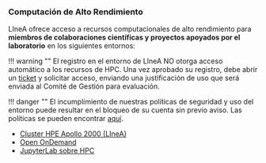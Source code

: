 ### Computación de Alto Rendimiento
LIneA ofrece acceso a recursos computacionales de alto rendimiento para **miembros de colaboraciones científicas y proyectos apoyados por el laboratorio** en los siguientes entornos:

!!! warning ""
    El registro en el entorno de LIneA NO otorga acceso automático a los recursos de HPC. Una vez aprobado su registro, debe abrir un [ticket](../suporte.md) y solicitar acceso, enviando una justificación de uso que será enviada al Comité de Gestión para evaluación.

!!! danger ""
    El incumplimiento de nuestras políticas de seguridad y uso del entorno puede resultar en el bloqueo de su cuenta sin previo aviso. Las políticas se pueden encontrar [aquí](../politicas.md).

* [Cluster HPE Apollo 2000 (LIneA)](../processamento/apollo/index.html)
* [Open OnDemand](../processamento/uso/openondemand.html)
* [JupyterLab sobre HPC](../processamento/uso/openondemand.html#interactive-apps-jupyter-notebook)
